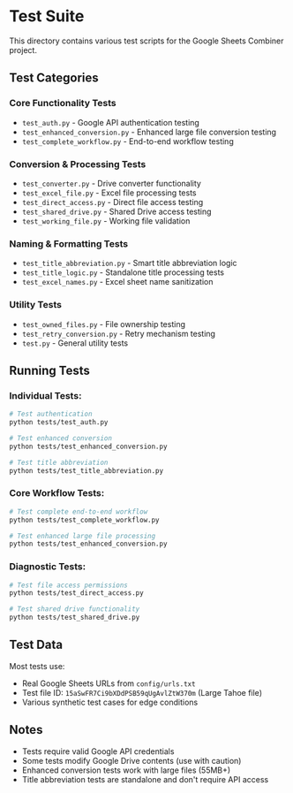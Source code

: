 # Test Suite

This directory contains various test scripts for the Google Sheets Combiner project.

## Test Categories

### **Core Functionality Tests**
- `test_auth.py` - Google API authentication testing
- `test_enhanced_conversion.py` - Enhanced large file conversion testing
- `test_complete_workflow.py` - End-to-end workflow testing

### **Conversion & Processing Tests**
- `test_converter.py` - Drive converter functionality
- `test_excel_file.py` - Excel file processing tests
- `test_direct_access.py` - Direct file access testing
- `test_shared_drive.py` - Shared Drive access testing
- `test_working_file.py` - Working file validation

### **Naming & Formatting Tests**
- `test_title_abbreviation.py` - Smart title abbreviation logic
- `test_title_logic.py` - Standalone title processing tests
- `test_excel_names.py` - Excel sheet name sanitization

### **Utility Tests**
- `test_owned_files.py` - File ownership testing
- `test_retry_conversion.py` - Retry mechanism testing
- `test.py` - General utility tests

## Running Tests

### **Individual Tests:**
```bash
# Test authentication
python tests/test_auth.py

# Test enhanced conversion
python tests/test_enhanced_conversion.py

# Test title abbreviation
python tests/test_title_abbreviation.py
```

### **Core Workflow Tests:**
```bash
# Test complete end-to-end workflow
python tests/test_complete_workflow.py

# Test enhanced large file processing
python tests/test_enhanced_conversion.py
```

### **Diagnostic Tests:**
```bash
# Test file access permissions
python tests/test_direct_access.py

# Test shared drive functionality
python tests/test_shared_drive.py
```

## Test Data

Most tests use:
- Real Google Sheets URLs from `config/urls.txt`
- Test file ID: `15aSwFR7Ci9bXDdPSB59qUgAvlZtW370m` (Large Tahoe file)
- Various synthetic test cases for edge conditions

## Notes

- Tests require valid Google API credentials
- Some tests modify Google Drive contents (use with caution)
- Enhanced conversion tests work with large files (55MB+)
- Title abbreviation tests are standalone and don't require API access
